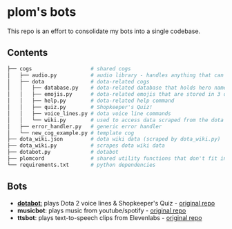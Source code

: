 # plom's bots

This repo is an effort to consolidate my bots into a single codebase.

## Contents

```bash
├── cogs                   # shared cogs
│   ├── audio.py           # audio library - handles anything that can be heard
│   ├── dota               # dota-related cogs
│   │   ├── database.py    # dota-related database that holds hero names and voice lines
│   │   ├── emojis.py      # dota-related emojis that are stored in 3 different discord servers
│   │   ├── help.py        # dota-related help command
│   │   ├── quiz.py        # Shopkeeper's Quiz!
│   │   ├── voice_lines.py # dota voice line commands
│   │   └── wiki.py        # used to access data scraped from the dota wiki
│   ├── error_handler.py   # generic error handler
│   └── new_cog_example.py # template cog
├── dota_wiki.json         # dota wiki data (scraped by dota_wiki.py)
├── dota_wiki.py           # scrapes dota wiki data
├── dotabot.py             # dotabot
├── plomcord               # shared utility functions that don't fit in a cog
└── requirements.txt       # python dependencies
```

## Bots

- [**dotabot**:](dotabot) plays Dota 2 voice lines & Shopkeeper's Quiz - [original repo](https://github.com/plomdawg/dotabot)
- **musicbot**: plays music from youtube/spotify - [original repo](https://github.com/plomdawg/plombot)
- **ttsbot**: plays text-to-speech clips from Elevenlabs - [original repo](https://github.com/plomdawg/discord-ai-voice-bot)
